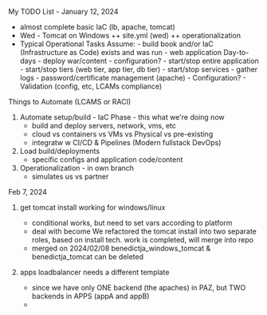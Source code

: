 My TODO List - January 12, 2024
- almost complete basic IaC (lb, apache, tomcat)
- Wed - Tomcat on Windows
++ site.yml (wed) 
++ operationalization
- Typical Operational Tasks
    Assume:
        - build book and/or IaC (Infrastructure as Code) exists and was run
        - web application
    Day-to-days
        - deploy war/content - configuration? 
        - start/stop entire application
        - start/stop tiers (web tier, app tier, db tier)
        - start/stop services
        - gather logs
        - password/certificate management (apache)
        - Configuration?
        - Validation (config, etc, LCAMs compliance)



Things to Automate (LCAMS or RACI)
1) Automate setup/build - IaC Phase - this what we're doing now
    - build and deploy servers, network, vms, etc
    - cloud vs containers vs VMs vs Physical vs pre-existing
    - integratw w CI/CD & Pipelines (Modern fullstack DevOps)
2) Load build/deployments
    - specific configs and application code/content
3) Operationalization - in own branch
    - simulates us vs partner


Feb 7, 2024

1) get tomcat install working for windows/linux
    - conditional works, but need to set vars according to platform
    - deal with become
    We refactored the tomcat install into two separate roles, based on install tech.
    work is completed, will merge into repo
    - merged on 2024/02/08
        benedictja_windows_tomcat & benedictja_tomcat can be deleted

2) apps loadbalancer needs a different template
    - since we have only ONE backend (the apaches) in PAZ, but TWO backends in APPS (appA and appB)
    - 
























    